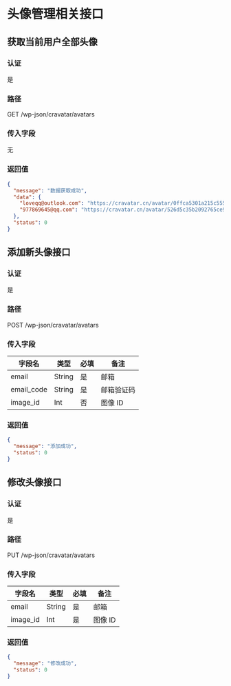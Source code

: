 # 头像管理相关接口

## 获取当前用户全部头像

### 认证

是

### 路径

GET /wp-json/cravatar/avatars

### 传入字段

无

### 返回值

```json
{
  "message": "数据获取成功",
  "data": {
    "loveqq@outlook.com": "https://cravatar.cn/avatar/0ffca5301a215c555d6587373fdb7ad5?s=400&r=G&d=mp",
    "977869645@qq.com": "https://cravatar.cn/avatar/526d5c35b2092765ce9865d807612f33?s=400&r=G&d=mp"
  },
  "status": 0
}
```

## 添加新头像接口

### 认证

是

### 路径

POST /wp-json/cravatar/avatars

### 传入字段

| 字段名        | 类型     | 必填  | 备注    |
|------------|--------|-----|-------|
| email      | String | 是   | 邮箱    |
| email_code | String | 是   | 邮箱验证码 |
| image_id   | Int    | 否   | 图像 ID |

### 返回值

```json
{
  "message": "添加成功",
  "status": 0
}
```

## 修改头像接口

### 认证

是

### 路径

PUT /wp-json/cravatar/avatars

### 传入字段

| 字段名        | 类型     | 必填  | 备注    |
|------------|--------|-----|-------|
| email      | String | 是   | 邮箱    |
| image_id   | Int    | 是   | 图像 ID |

### 返回值

```json
{
  "message": "修改成功",
  "status": 0
}
```
